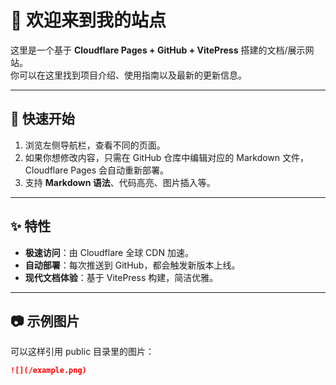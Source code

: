 # 👋 欢迎来到我的站点

这里是一个基于 **Cloudflare Pages + GitHub + VitePress** 搭建的文档/展示网站。  
你可以在这里找到项目介绍、使用指南以及最新的更新信息。

---

## 🚀 快速开始

1. 浏览左侧导航栏，查看不同的页面。
2. 如果你想修改内容，只需在 GitHub 仓库中编辑对应的 Markdown 文件，Cloudflare Pages 会自动重新部署。
3. 支持 **Markdown 语法**、代码高亮、图片插入等。

---

## ✨ 特性

- **极速访问**：由 Cloudflare 全球 CDN 加速。
- **自动部署**：每次推送到 GitHub，都会触发新版本上线。
- **现代文档体验**：基于 VitePress 构建，简洁优雅。

---

## 📷 示例图片

可以这样引用 public 目录里的图片：

```md
![](/example.png)

